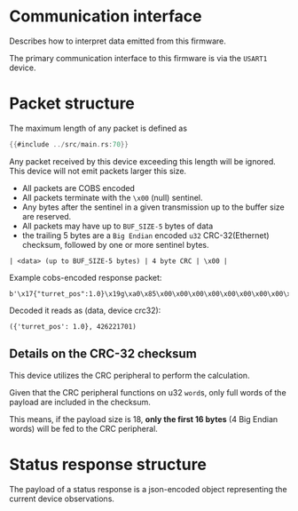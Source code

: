 # Communication interface
Describes how to interpret data emitted from this firmware.

The primary communication interface to this firmware is via the `USART1` device.

# Packet structure
The maximum length of any packet is defined as
```rs
{{#include ../src/main.rs:70}}
```

Any packet received by this device exceeding this length will be ignored.
This device will not emit packets larger this size. 

- All packets are COBS encoded
- All packets terminate with the `\x00` (null) sentinel.
- Any bytes after the sentinel in a given transmission up to the buffer size are reserved.
- All packets may have up to `BUF_SIZE-5` bytes of data
- the trailing 5 bytes are a `Big Endian` encoded `u32` CRC-32(Ethernet) checksum, 
  followed by one or more sentinel bytes.
```
| <data> (up to BUF_SIZE-5 bytes) | 4 byte CRC | \x00 |
```
Example cobs-encoded response packet:
```
b'\x17{"turret_pos":1.0}\x19g\xa0\x85\x00\x00\x00\x00\x00\x00\x00\x00\x00'
```
Decoded it reads as (data, device crc32):
```
({'turret_pos': 1.0}, 426221701)
```

## Details on the CRC-32 checksum
This device utilizes the CRC peripheral to perform the calculation.

Given that the CRC peripheral functions on u32 `word`s, only full words of the payload are 
included in the checksum.

This means, if the payload size is 18, **only the first 16 bytes** (4 Big Endian words) will be fed to the CRC peripheral.


# Status response structure
The payload of a status response is a json-encoded object representing the current device 
observations.